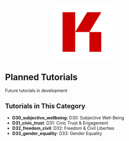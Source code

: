 <div align="center">
  <img src="../../assets/images/KRLabs_WebLogo.png" alt="KR-Labs" width="200">
</div>

# Planned Tutorials

Future tutorials in development

## Tutorials in This Category

- **D30_subjective_wellbeing**: D30: Subjective Well-Being
- **D31_civic_trust**: D31: Civic Trust & Engagement
- **D32_freedom_civil**: D32: Freedom & Civil Liberties
- **D33_gender_equality**: D33: Gender Equality
